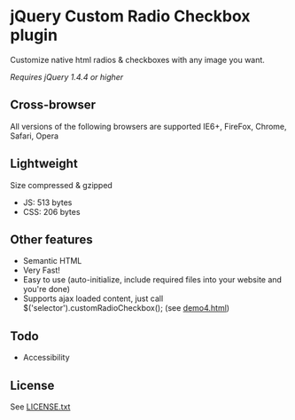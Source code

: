 # jQuery Custom Radio Checkbox plugin

Customize native html radios & checkboxes with any image you want.

*Requires jQuery 1.4.4 or higher*

## Cross-browser
All versions of the following browsers are supported
IE6+, FireFox, Chrome, Safari, Opera

## Lightweight
Size compressed & gzipped
- JS: 513 bytes
- CSS: 206 bytes

## Other features
- Semantic HTML
- Very Fast!
- Easy to use (auto-initialize, include required files into your website and you're done)
- Supports ajax loaded content, just call $('selector').customRadioCheckbox(); (see [demo4.html](http://dciccale.github.com/Custom-radio-checkbox/demo4.html))

## Todo
- Accessibility

## License
See [LICENSE.txt](https://raw.github.com/dciccale/Custom-radio-checkbox/master/LICENSE.txt)